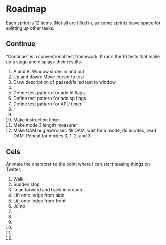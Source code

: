 Roadmap
=======

Each sprint is 12 items.  Not all are filled in, as some sprints
leave space for splitting up other tasks.

Continue
--------
"Continue" is a conventional test framework.  It runs the 10 tests
that make up a stage and displays their results.

1. A and B: Window slides in and out
2. Up and down: Move cursor to test
3. Draw description of passed/failed test to window
4. 
5. Define test pattern for add hl flags
6. Define test pattern for add sp flags
7. Define test pattern for APU timer
8. 
9. 
10. Make instruction timer
11. Make mode 3 length measurer
12. Make OAM bug exerciser: fill OAM, wait for a mode, do inc/dec,
    read OAM.  Repeat for modes 0, 1, 2, and 3.

Cels
----
Animate the character to the point where I can start teasing things
on Twitter.

1. Walk
2. Sudden stop
3. Lean forward and back in crouch
4. Lift onto ledge from side
5. Lift onto ledge from front
6. Jump
7. 
8. 
9. 
10. 
11. 
12. 

